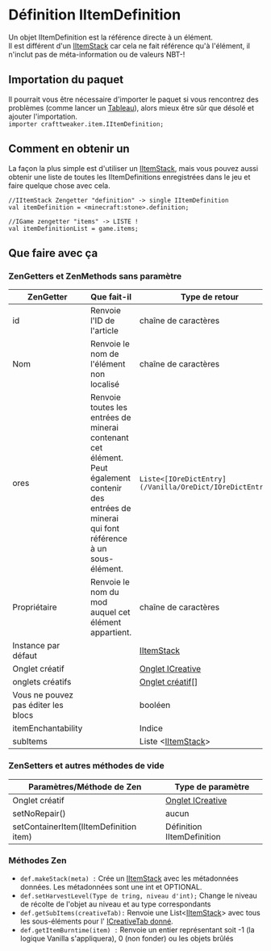 # Définition IItemDefinition

Un objet IItemDefinition est la référence directe à un élément.  
Il est différent d'un [IItemStack](/Vanilla/Items/IItemStack/) car cela ne fait référence qu'à l'élément, il n'inclut pas de méta-information ou de valeurs NBT-!

## Importation du paquet

Il pourrait vous être nécessaire d'importer le paquet si vous rencontrez des problèmes (comme lancer un [Tableau](/AdvancedFunctions/Arrays_and_Loops/)), alors mieux être sûr que désolé et ajouter l'importation.  
`importer crafttweaker.item.IItemDefinition;`

## Comment en obtenir un

La façon la plus simple est d'utiliser un [IItemStack](/Vanilla/Items/IItemStack/), mais vous pouvez aussi obtenir une liste de toutes les IItemDefinitions enregistrées dans le jeu et faire quelque chose avec cela.

```zenscript
//IItemStack Zengetter "definition" -> single IItemDefinition
val itemDefinition = <minecraft:stone>.definition;

//IGame zengetter "items" -> LISTE !
val itemDefinitionList = game.items;
```

## Que faire avec ça

### ZenGetters et ZenMethods sans paramètre

| ZenGetter                           | Que fait-il                                                                                                                                       | Type de retour                                                  |
| ----------------------------------- | ------------------------------------------------------------------------------------------------------------------------------------------------- | --------------------------------------------------------------- |
| id                                  | Renvoie l'ID de l'article                                                                                                                         | chaîne de caractères                                            |
| Nom                                 | Renvoie le nom de l'élément non localisé                                                                                                          | chaîne de caractères                                            |
| ores                                | Renvoie toutes les entrées de minerai contenant cet élément. Peut également contenir des entrées de minerai qui font référence à un sous-élément. | `Liste<[IOreDictEntry](/Vanilla/OreDict/IOreDictEntry/)>` |
| Propriétaire                        | Renvoie le nom du mod auquel cet élément appartient.                                                                                              | chaîne de caractères                                            |
| Instance par défaut                 |                                                                                                                                                   | [IItemStack](/Vanilla/Items/IItemStack/)                        |
| Onglet créatif                      |                                                                                                                                                   | [Onglet ICreative](/Vanilla/CreativeTabs/ICreativeTab/)         |
| onglets créatifs                    |                                                                                                                                                   | [Onglet créatif[]](/Vanilla/CreativeTabs/ICreativeTab/)         |
| Vous ne pouvez pas éditer les blocs |                                                                                                                                                   | booléen                                                         |
| itemEnchantability                  |                                                                                                                                                   | Indice                                                          |
| subItems                            |                                                                                                                                                   | Liste <[IItemStack](/Vanilla/Items/IItemStack/)\>              |

### ZenSetters et autres méthodes de vide

| Paramètres/Méthode de Zen              | Type de paramètre                                       |
| -------------------------------------- | ------------------------------------------------------- |
| Onglet créatif                         | [Onglet ICreative](/Vanilla/CreativeTabs/ICreativeTab/) |
| setNoRepair()                          | aucun                                                   |
| setContainerItem(IItemDefinition item) | Définition IItemDefinition                              |

### Méthodes Zen

- `def.makeStack(meta) :` Crée un [IItemStack](/Vanilla/Items/IItemStack/) avec les métadonnées données. Les métadonnées sont une int et OPTIONAL.
- `def.setHarvestLevel(Type de tring, niveau d'int);` Change le niveau de récolte de l'objet au niveau et au type correspondants
- `def.getSubItems(creativeTab):` Renvoie une List<[IItemStack](/Vanilla/Items/IItemStack/)\> avec tous les sous-éléments pour l' [ICreativeTab donné](/Vanilla/CreativeTabs/ICreativeTab/).
- `def.getItemBurntime(item) :` Renvoie un entier représentant soit -1 (la logique Vanilla s'appliquera), 0 (non fonder) ou les objets brûlés